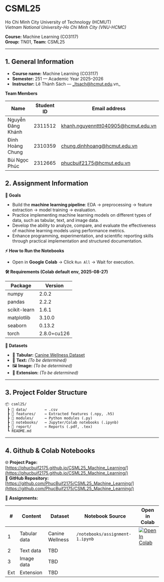 # CSML25 
Ho Chi Minh City University of Technology (HCMUT)  
_Vietnam National University-Ho Chi Minh City (VNU-HCMC)_  

**Course:** Machine Learning (CO3117)  
**Group:** TN01, **Team:** CSML25  

---

## 1. General Information  

- **Course name:** Machine Learning (CO3117)  
- **Semester:** 251 — Academic Year 2025–2026  
- **Instructor:** Lê Thành Sách — _ltsach@hcmut.edu.vn_  

**Team Members**

| Name              | Student ID | Email address                  |
|-------------------|------------|--------------------------------|
| Nguyễn Đăng Khánh | 2311512    | khanh.nguyennttt040905@hcmut.edu.vn|
| Đinh Hoàng Chung  | 2310359    | chung.dinhhoang@hcmut.edu.vn   |
| Bùi Ngọc Phúc     | 2312665    | phucbuif2175@hcmut.edu.vn      |


## 2️. Assignment Information  

**🎯 Goals**
- Build the **machine learning pipeline**: EDA → preprocessing → feature extraction → model training → evaluation.  
- Practice implementing machine learning models on different types of data, such as tabular, text, and image data.
- Develop the ability to analyze, compare, and evaluate the effectiveness of machine learning models using performance metrics.
- Enhance programming, experimentation, and scientific reporting skills through practical implementation and structured documentation.  

**⚡ How to Run the Notebooks**
- Open in **Google Colab** → Click `Run All` → Wait for execution.  

**🛠 Requirements (Colab default env, 2025-08-27)**

| Package      | Version   |
|--------------|-----------|
| numpy        | 2.0.2     |
| pandas       | 2.2.2     |
| scikit-learn | 1.6.1     |
| matplotlib   | 3.10.0    |
| seaborn      | 0.13.2    |
| torch        | 2.8.0+cu126 |

**📂 Datasets**
- 🐶 **Tabular:** [Canine Wellness Dataset](https://www.kaggle.com/datasets/aaronisomaisom3/canine-wellness-dataset-synthetic-10k-samples)  
- 📝 **Text:** _(To be determined)_  
- 🖼️ **Image:** _(To be determined)_  
- 🔬 **Extension:** _(To be determined)_  

---

## 3️. Project Folder Structure  

```
📦 csml25/
 ┣ 📂 data/        → .csv
 ┣ 📂 features/    → Extracted features (.npy, .h5)
 ┣ 📂 modules/     → Python modules (.py)
 ┣ 📂 notebooks/   → Jupyter/Colab notebooks (.ipynb)
 ┣ 📂 report/      → Reports (.pdf, .tex)
 ┗ README.md
```

---

## 4️. Github & Colab Notebooks   

🌐 **Project Page:** [https://phucbuif2175.github.io/CSML25_Machine_Learning/](https://phucbuif2175.github.io/CSML25_Machine_Learning/)  
🐙 **GitHub Repository:** [https://github.com/PhucBuif2175/CSML25_Machine_Learning/](https://github.com/PhucBuif2175/CSML25_Machine_Learning/)


📓 **Assignments:**

| #   | Content       | Dataset             | Notebook Source                 | Open in Colab |
|-----|--------------|---------------------|---------------------------------|---------------|
| 1   | Tabular data | Canine Wellness     | `/notebooks/assignment-1.ipynb` | [![Open In Colab](https://colab.research.google.com/assets/colab-badge.svg)](https://colab.research.google.com/drive/1jecxJLn9OH1pfs7JyvO64GJliFXfZw7c?usp=sharing#scrollTo=9LoZun6fAuna) |
| 2   | Text data    | TBD                 |                                 |               |
| 3   | Image data   | TBD                 |                                 |               |
| Ext | Extension    | TBD                 |                                 |               |
